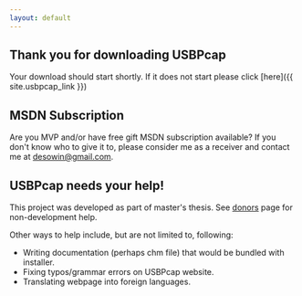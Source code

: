 ```yaml
---
layout: default
---
```


<script>
    window.onload = function() {
         setTimeout(function() {
            window.location = '{{ site.usbpcap_link }}';
        }, 2000);
    }
</script>

Thank you for downloading USBPcap
---------------------------------

Your download should start shortly. If it does not start please click [here]({{ site.usbpcap_link }})

MSDN Subscription
-----------------

Are you MVP and/or have free gift MSDN subscription available? If you don't know who to give it to, please consider me as a receiver and contact me at [desowin@gmail.com](mailto:desowin@gmail.com).

USBPcap needs your help!
------------------------

This project was developed as part of master's thesis. See [donors](donors.html) page for non-development help.

Other ways to help include, but are not limited to, following:  

*   Writing documentation (perhaps chm file) that would be bundled with installer.
*   Fixing typos/grammar errors on USBPcap website.
*   Translating webpage into foreign languages.
